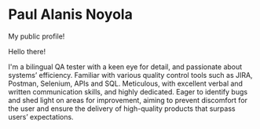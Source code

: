 # Paul Alanis Noyola
My public profile!

Hello there!

I'm a bilingual QA tester with a keen eye for detail, and passionate about systems’ efficiency. Familiar with various quality control tools such as JIRA, Postman, Selenium, APIs and SQL. Meticulous, with excellent verbal and written communication skills, and highly dedicated. Eager to identify bugs and shed light on areas for improvement, aiming to prevent discomfort for the user and ensure the delivery of high-quality products that surpass users’ expectations.
